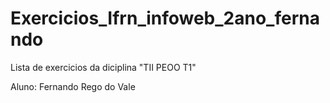 # Exercicios_Ifrn_infoweb_2ano_fernando
Lista de exercicios da diciplina "TII PEOO T1"

Aluno: Fernando Rego do Vale

